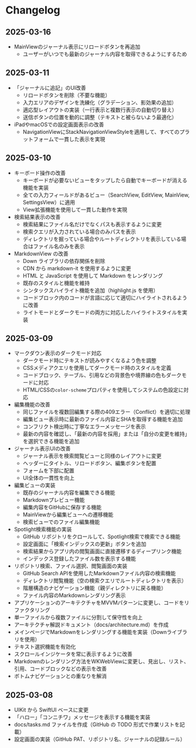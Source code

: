 # Changelog

## 2025-03-16
- MainViewのジャーナル表示にリロードボタンを再追加
  - ユーザーがいつでも最新のジャーナル内容を取得できるようにするため

## 2025-03-11
- 「ジャーナルに追記」のUI改善
  - リロードボタンを削除（不要な機能）
  - 入力エリアのデザインを洗練化（グラデーション、影効果の追加）
  - 適応型レイアウトの実装（一行表示と複数行表示の自動切り替え）
  - 送信ボタンの位置を動的に調整（テキストと被らないよう最適化）
- iPadやmacOSでの設定画面表示の改善
  - NavigationViewにStackNavigationViewStyleを適用して、すべてのプラットフォームで一貫した表示を実現

## 2025-03-10
- キーボード操作の改善
  - キーボードが必要ないビューをタップしたら自動でキーボードが消える機能を実装
  - 全ての入力フィールドがあるビュー（SearchView, EditView, MainView, SettingsView）に適用
  - View拡張機能を使用して一貫した動作を実現
- 検索結果表示の改善
  - 検索結果にファイル名だけでなくパスも表示するように変更
  - 検索クエリが入力されている場合のみパスを表示
  - ディレクトリを掘っている場合やルートディレクトリを表示している場合はファイル名のみを表示
- MarkdownView の改善
  - Down ライブラリの依存関係を削除
  - CDN から markdown-it を使用するように変更
  - HTML と JavaScript を使用して Markdown をレンダリング
  - 既存のスタイルと機能を維持
  - シンタックスハイライト機能を追加（highlight.js を使用）
  - コードブロック内のコードが言語に応じて適切にハイライトされるように改善
  - ライトモードとダークモードの両方に対応したハイライトスタイルを実装

## 2025-03-09
- マークダウン表示のダークモード対応
  - ダークモード時にテキストが読みやすくなるよう色を調整
  - CSSメディアクエリを使用してダークモード時のスタイルを定義
  - コードブロック、テーブル、引用などの背景色や境界線の色もダークモードに対応
  - HTML/CSSの`color-scheme`プロパティを使用してシステムの色設定に対応
- 編集機能の改善
  - 同じファイルを複数回編集する際の409エラー（Conflict）を適切に処理
  - 編集ビュー表示時に最新のファイル内容とSHAを取得する機能を追加
  - コンフリクト検出時に丁寧なエラーメッセージを表示
  - 最新の内容を確認し、「最新の内容を採用」または「自分の変更を維持」を選択できる機能を追加
- ジャーナル表示UIの改善
  - ジャーナル表示を検索閲覧ビューと同様のレイアウトに変更
  - ヘッダーにタイトル、リロードボタン、編集ボタンを配置
  - フォームを下部に配置
  - UI全体の一貫性を向上
- 編集ビューの実装
  - 既存のジャーナル内容を編集できる機能
  - Markdownプレビュー機能
  - 編集内容をGitHubに保存する機能
  - MainViewから編集ビューへの遷移機能
  - 検索ビューでのファイル編集機能
- Spotlight検索機能の実装
  - GitHub リポジトリをクロールして、Spotlight検索で検索できる機能
  - 設定画面に「検索インデックスの更新」ボタンを追加
  - 検索結果からアプリ内の閲覧画面に直接遷移するディープリンク機能
  - インデックス登録したファイル数を表示する機能
- リポジトリ検索、ファイル選択、閲覧画面の実装
  - GitHub Search APIを使用したMarkdownファイル内容の検索機能
  - ディレクトリ閲覧機能（空の検索クエリでルートディレクトリを表示）
  - 階層構造のナビゲーション機能（親ディレクトリに戻る機能）
  - ファイル内容のMarkdownレンダリング表示
- アプリケーションのアーキテクチャをMVVMパターンに変更し、コードをリファクタリング
- 単一ファイルから複数ファイルに分割して保守性を向上
- アーキテクチャ解説ドキュメント（docs/architecture.md）を作成
- メインページでMarkdownをレンダリングする機能を実装（Downライブラリを使用）
- テキスト選択機能を有効化
- スクロールインジケータを常に表示するように改善
- Markdownのレンダリング方法をWKWebViewに変更し、見出し、リスト、引用、コードブロックなどの表示を改善
- ボトムナビゲーションとの重なりを解消

## 2025-03-08
- UIKit から SwiftUI ベースに変更
- 「ハロー」「コンニチワ」メッセージを表示する機能を実装
- docs/tasks.md ファイルを作成（GitHub の TODO 形式で作業リストを記載）
- 設定画面の実装（GitHub PAT、リポジトリ名、ジャーナルの記録ルール）
